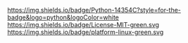 https://img.shields.io/badge/Python-14354C?style=for-the-badge&logo=python&logoColor=white
https://img.shields.io/badge/License-MIT-green.svg
https://img.shields.io/badge/platform-linux-green.svg
